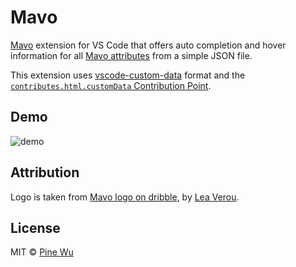# Mavo

[Mavo](https://mavo.io/) extension for VS Code that offers auto completion and hover information for all [Mavo attributes](https://mavo.io/docs/) from a simple JSON file.

This extension uses [vscode-custom-data](https://github.com/microsoft/vscode-custom-data) format and the [`contributes.html.customData` Contribution Point](https://code.visualstudio.com/api/extension-guides/custom-data-extension).

## Demo

![demo](./media/demo.gif)

## Attribution

Logo is taken from [Mavo logo on dribble](https://dribbble.com/shots/2768170-Mavo-logo), by [Lea Verou](http://lea.verou.me/).

## License

MIT © [Pine Wu](https://github.com/octref) 
